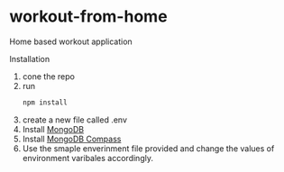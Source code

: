 # workout-from-home
Home based workout application

Installation
1. cone the repo 
2. run 
    ```bash
    npm install
    ```
3. create a new file called .env
4. Install [MongoDB](https://www.mongodb.com/try/download/compass "mongoDB")
5. Install [MongoDB Compass](https://www.mongodb.com/try/download/compass "mongoDB")
6. Use the smaple enverinment file provided and change the values of environment varibales accordingly. 